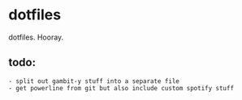 dotfiles
========
dotfiles. Hooray.

todo:
-----
	- split out gambit-y stuff into a separate file
	- get powerline from git but also include custom spotify stuff
